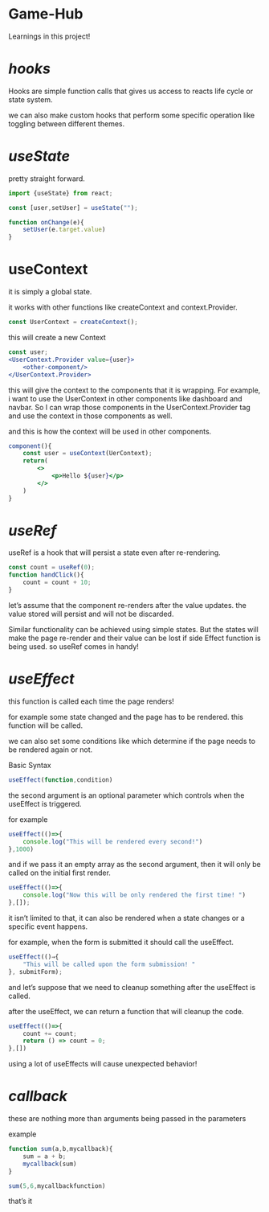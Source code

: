 # Game-Hub

Learnings in this project!

# ***hooks***

Hooks are simple function calls that gives us access to reacts life cycle or state system.

we can also make custom hooks that perform some specific operation like toggling between different themes.

# ***useState***

pretty straight forward.

```jsx
import {useState} from react;

const [user,setUser] = useState("");

function onChange(e){
	setUser(e.target.value)
}
```

# **useContext**

it is simply a global state.

it works with other functions like createContext and context.Provider.

```jsx
const UserContext = createContext();
```

this will create a new Context

```jsx
const user;
<UserContext.Provider value={user}>
	<other-component/>
</UserContext.Provider>
```

this will give the context to the components that it is wrapping. For example, i want to use the UserContext in other components like dashboard and navbar. So I can wrap those components in the UserContext.Provider tag and use the context in those components as well.

and this is how the context will be used in other components.

```jsx
component(){
	const user = useContext(UerContext);
	return(
		<>
			<p>Hello ${user}</p>
		</>
	)
}
```

# ***useRef***

useRef is a hook that will persist a state even after re-rendering.

```jsx
const count = useRef(0);
function handClick(){
	count = count + 10;
}
```

let’s assume that the component re-renders after the value updates.
the value stored will persist and will not be discarded.

Similar functionality can be achieved using simple states.
But the states will make the page re-render and their value can be lost if side Effect function is being used.
so useRef comes in handy!

# ***useEffect***

this function is called each time the page renders!

for example some state changed and the page has to be rendered. this function will be called.

we can also set some conditions like which determine if the page needs to be rendered again or not.

Basic Syntax

```jsx
useEffect(function,condition)
```

the second argument is an optional parameter which controls when the useEffect is triggered.

for example

```jsx
useEffect(()=>{
	console.log("This will be rendered every second!")
},1000)
```

and if we pass it an empty array as the second argument, then it will only be called on the initial first render.

```jsx
useEffect(()=>{
	console.log("Now this will be only rendered the first time! ")
},[]);
```

it isn’t limited to that, it can also be rendered when a state changes or a specific event happens.

for example, when the form is submitted it should call the useEffect.

```jsx
useEffect(()⇒{
	"This will be called upon the form submission! "
}, submitForm);
```

and let’s suppose that we need to cleanup something after the useEffect is called.

after the useEffect, we can return a function that will cleanup the code.

```jsx
useEffect(()=>{
	count += count;
	return () => count = 0;
},[])
```

using a lot of useEffects will cause unexpected behavior!

# ***callback***

these are nothing more than arguments being passed in the parameters

example

```jsx
function sum(a,b,mycallback){
	sum = a + b;
	mycallback(sum)
}

sum(5,6,mycallbackfunction)
```

that’s it
